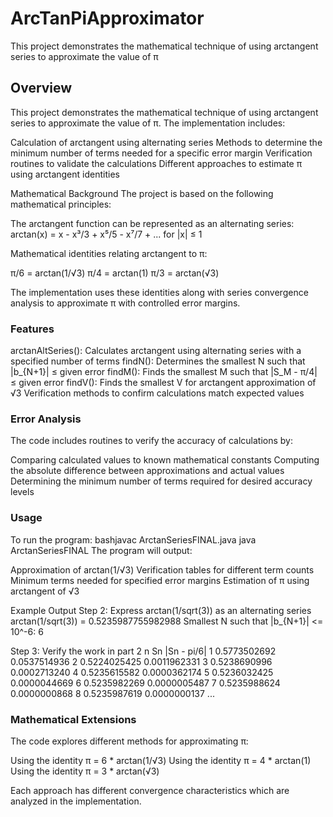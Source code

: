 # ArcTanPiApproximator
This project demonstrates the mathematical technique of using arctangent series to approximate the value of π

## Overview
This project demonstrates the mathematical technique of using arctangent series to approximate the value of π. The implementation includes:

Calculation of arctangent using alternating series
Methods to determine the minimum number of terms needed for a specific error margin
Verification routines to validate the calculations
Different approaches to estimate π using arctangent identities

Mathematical Background
The project is based on the following mathematical principles:

The arctangent function can be represented as an alternating series:
arctan(x) = x - x³/3 + x⁵/5 - x⁷/7 + ... for |x| ≤ 1

Mathematical identities relating arctangent to π:

π/6 = arctan(1/√3)
π/4 = arctan(1)
π/3 = arctan(√3)


The implementation uses these identities along with series convergence analysis to approximate π with controlled error margins.

### Features

arctanAltSeries(): Calculates arctangent using alternating series with a specified number of terms
findN(): Determines the smallest N such that |b_{N+1}| ≤ given error
findM(): Finds the smallest M such that |S_M - π/4| ≤ given error
findV(): Finds the smallest V for arctangent approximation of √3
Verification methods to confirm calculations match expected values

### Error Analysis
The code includes routines to verify the accuracy of calculations by:

Comparing calculated values to known mathematical constants
Computing the absolute difference between approximations and actual values
Determining the minimum number of terms required for desired accuracy levels

### Usage
To run the program:
bashjavac ArctanSeriesFINAL.java
java ArctanSeriesFINAL
The program will output:

Approximation of arctan(1/√3)
Verification tables for different term counts
Minimum terms needed for specified error margins
Estimation of π using arctangent of √3

Example Output
Step 2: Express arctan(1/sqrt(3)) as an alternating series
arctan(1/sqrt(3)) = 0.5235987755982988
Smallest N such that |b_{N+1}| <= 10^-6: 6

Step 3: Verify the work in part 2
n	Sn		|Sn - pi/6|
1	0.5773502692	0.0537514936
2	0.5224025425	0.0011962331
3	0.5238690996	0.0002713240
4	0.5235615582	0.0000362174
5	0.5236032425	0.0000044669
6	0.5235982269	0.0000005487
7	0.5235988624	0.0000000868
8	0.5235987619	0.0000000137
...

### Mathematical Extensions
The code explores different methods for approximating π:

Using the identity π = 6 * arctan(1/√3)
Using the identity π = 4 * arctan(1)
Using the identity π = 3 * arctan(√3)

Each approach has different convergence characteristics which are analyzed in the implementation.
